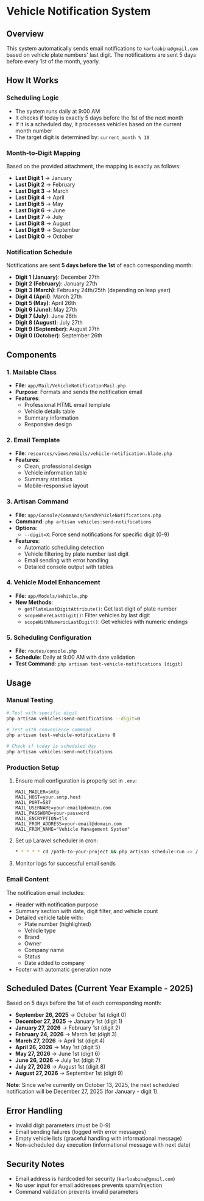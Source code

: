 # Vehicle Notification System

## Overview
This system automatically sends email notifications to `karloabina@gmail.com` based on vehicle plate numbers' last digit. The notifications are sent 5 days before every 1st of the month, yearly.

## How It Works

### Scheduling Logic
- The system runs daily at 9:00 AM
- It checks if today is exactly 5 days before the 1st of the next month
- If it is a scheduled day, it processes vehicles based on the current month number
- The target digit is determined by: `current_month % 10`

### Month-to-Digit Mapping
Based on the provided attachment, the mapping is exactly as follows:
- **Last Digit 1** → January
- **Last Digit 2** → February  
- **Last Digit 3** → March
- **Last Digit 4** → April
- **Last Digit 5** → May
- **Last Digit 6** → June
- **Last Digit 7** → July
- **Last Digit 8** → August
- **Last Digit 9** → September
- **Last Digit 0** → October

### Notification Schedule
Notifications are sent **5 days before the 1st** of each corresponding month:
- **Digit 1 (January)**: December 27th
- **Digit 2 (February)**: January 27th
- **Digit 3 (March)**: February 24th/25th (depending on leap year)
- **Digit 4 (April)**: March 27th
- **Digit 5 (May)**: April 26th
- **Digit 6 (June)**: May 27th
- **Digit 7 (July)**: June 26th
- **Digit 8 (August)**: July 27th
- **Digit 9 (September)**: August 27th
- **Digit 0 (October)**: September 26th

## Components

### 1. Mailable Class
- **File**: `app/Mail/VehicleNotificationMail.php`
- **Purpose**: Formats and sends the notification email
- **Features**: 
  - Professional HTML email template
  - Vehicle details table
  - Summary information
  - Responsive design

### 2. Email Template
- **File**: `resources/views/emails/vehicle-notification.blade.php`
- **Features**:
  - Clean, professional design
  - Vehicle information table
  - Summary statistics
  - Mobile-responsive layout

### 3. Artisan Command
- **File**: `app/Console/Commands/SendVehicleNotifications.php`
- **Command**: `php artisan vehicles:send-notifications`
- **Options**:
  - `--digit=X`: Force send notifications for specific digit (0-9)
- **Features**:
  - Automatic scheduling detection
  - Vehicle filtering by plate number last digit
  - Email sending with error handling
  - Detailed console output with tables

### 4. Vehicle Model Enhancement
- **File**: `app/Models/Vehicle.php`
- **New Methods**:
  - `getPlateLastDigitAttribute()`: Get last digit of plate number
  - `scopeWhereLastDigit()`: Filter vehicles by last digit
  - `scopeWithNumericLastDigit()`: Get vehicles with numeric endings

### 5. Scheduling Configuration
- **File**: `routes/console.php`
- **Schedule**: Daily at 9:00 AM with date validation
- **Test Command**: `php artisan test-vehicle-notifications [digit]`

## Usage

### Manual Testing
```bash
# Test with specific digit
php artisan vehicles:send-notifications --digit=0

# Test with convenience command
php artisan test-vehicle-notifications 0

# Check if today is scheduled day
php artisan vehicles:send-notifications
```

### Production Setup
1. Ensure mail configuration is properly set in `.env`:
   ```
   MAIL_MAILER=smtp
   MAIL_HOST=your.smtp.host
   MAIL_PORT=587
   MAIL_USERNAME=your-email@domain.com
   MAIL_PASSWORD=your-password
   MAIL_ENCRYPTION=tls
   MAIL_FROM_ADDRESS=your-email@domain.com
   MAIL_FROM_NAME="Vehicle Management System"
   ```

2. Set up Laravel scheduler in cron:
   ```bash
   * * * * * cd /path-to-your-project && php artisan schedule:run >> /dev/null 2>&1
   ```

3. Monitor logs for successful email sends

### Email Content
The notification email includes:
- Header with notification purpose
- Summary section with date, digit filter, and vehicle count
- Detailed vehicle table with:
  - Plate number (highlighted)
  - Vehicle type
  - Brand
  - Owner
  - Company name
  - Status
  - Date added to company
- Footer with automatic generation note

## Scheduled Dates (Current Year Example - 2025)
Based on 5 days before the 1st of each corresponding month:
- **September 26, 2025** → October 1st (digit 0)
- **December 27, 2025** → January 1st (digit 1)
- **January 27, 2026** → February 1st (digit 2)
- **February 24, 2026** → March 1st (digit 3)
- **March 27, 2026** → April 1st (digit 4)
- **April 26, 2026** → May 1st (digit 5)
- **May 27, 2026** → June 1st (digit 6)
- **June 26, 2026** → July 1st (digit 7)
- **July 27, 2026** → August 1st (digit 8)
- **August 27, 2026** → September 1st (digit 9)

**Note**: Since we're currently on October 13, 2025, the next scheduled notification will be December 27, 2025 (for January - digit 1).

## Error Handling
- Invalid digit parameters (must be 0-9)
- Email sending failures (logged with error messages)
- Empty vehicle lists (graceful handling with informational message)
- Non-scheduled day execution (informational message with next date)

## Security Notes
- Email address is hardcoded for security (`karloabina@gmail.com`)
- No user input for email addresses prevents spam/injection
- Command validation prevents invalid parameters